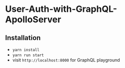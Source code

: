 # User-Auth-with-GraphQL-ApolloServer

## Installation

* `yarn install`
* `yarn run start`
* visit `http://localhost:8000` for GraphQL playground
